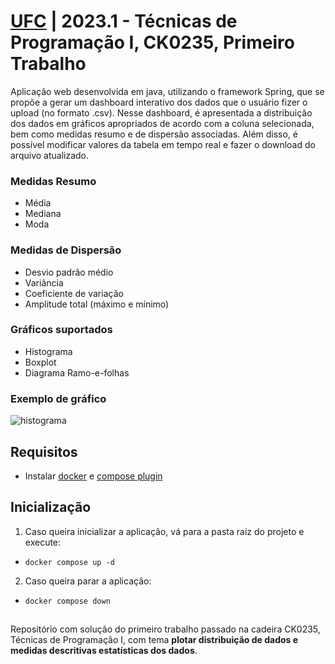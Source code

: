 # [UFC](https://pt.wikipedia.org/wiki/Universidade_Federal_do_Cear%C3%A1) | 2023.1 - Técnicas de Programação I, CK0235, Primeiro Trabalho

Aplicação web desenvolvida em java, utilizando o framework Spring, que se propõe a gerar um dashboard interativo dos dados que o usuário fizer o upload (no formato .csv). Nesse dashboard, é apresentada a distribuição dos dados em gráficos apropriados de acordo com a coluna selecionada, bem como medidas resumo e de dispersão associadas. Além disso, é possível modificar valores da tabela em tempo real e fazer o download do arquivo atualizado.

### Medidas Resumo
- Média
- Mediana
- Moda

### Medidas de Dispersão
- Desvio padrão médio
- Variância
- Coeficiente de variação
- Amplitude total (máximo e mínimo)

### Gráficos suportados
- Histograma
- Boxplot
- Diagrama Ramo-e-folhas

### Exemplo de gráfico
![histograma](https://github.com/VerasNp/UFCCK0235_trab1/assets/66584326/b1129f0f-e890-4301-82ed-0e64581a8a9d)


## Requisitos
- Instalar [docker](https://docs.docker.com/engine/install/) e [compose plugin](https://docs.docker.com/compose/install/)

## Inicialização
1. Caso queira inicializar a aplicação, vá para a pasta raiz do projeto e execute:
- `docker compose up -d`
2. Caso queira parar a aplicação:
- `docker compose down`

## 
Repositório com solução do primeiro trabalho passado na cadeira CK0235, Técnicas de Programação I, com tema **plotar distribuição de dados e medidas descritivas estatísticas dos dados**.
